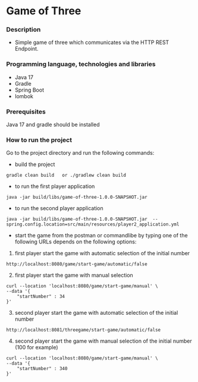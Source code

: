 # Game of Three

### Description
- Simple game of three which communicates via the HTTP REST Endpoint.
### Programming language, technologies and libraries

- Java 17
- Gradle
- Spring Boot
- lombok

### Prerequisites

Java 17 and gradle should be installed

### How to run the project

Go to the project directory and run the following commands:
- build the project

```shellscript
gradle clean build   or ./gradlew clean build
```
- to run the first player application
```shellscript
java -jar build/libs/game-of-three-1.0.0-SNAPSHOT.jar
```
- to run the second player application
```shellscript
java -jar build/libs/game-of-three-1.0.0-SNAPSHOT.jar  --spring.config.location=src/main/resources/player2_application.yml
```
- start the game from the postman or commandlibe by typing one of the following URLs depends on the following options:
1. first player start the game with automatic selection of the initial number
```
http://localhost:8080/game/start-game/automatic/false 
```
2. first player start the game with manual selection
```
curl --location 'localhost:8080/game/start-game/manual' \
--data '{
    "startNumber" : 34
}'
```
3. second player start the game with automatic selection of the initial number
```
http://localhost:8081/threegame/start-game/automatic/false 
```
4. second player start the game with manual selection of the initial number (100 for example)
```
curl --location 'localhost:8080/game/start-game/manual' \
--data '{
    "startNumber" : 340
}'
```
